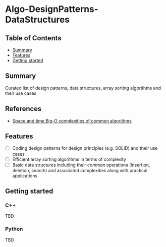 # Algo-DesignPatterns-DataStructures

## Table of Contents

+ [Summary](#summary)
+ [Features](#features)
+ [Getting started](#getting-started)

## Summary

Curated list of design patterns, data structures, array sorting algorithms and their use cases

## References

- [Space and time Big-O complexities of common algorithms](https://www.bigocheatsheet.com)

## Features

- [ ] Coding design patterns for design principles (e.g. SOLID) and their use cases
- [ ] Efficient array sorting algorithms in terms of complexity 
- [ ] Basic data structures including their common operations (insertion, deletion, search) and associated complexities along with practical applications

## Getting started

### C++

TBD

### Python

TBD